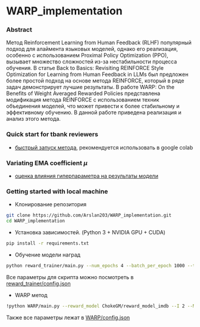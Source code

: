 # WARP_implementation

### Abstract
Метод Reinforcement Learning from Human Feedback (RLHF) популярный подход для алаймента языковых моделей, однако его реализация, особенно с использованием Proximal Policy Optimization (PPO), вызывает множество сложностей из-за нестабильности процесса обучения. В статье Back to Basics: Revisiting REINFORCE Style Optimization for Learning from Human Feedback in LLMs был предложен более простой подход на основе метода REINFORCE, который в ряде задач демонстрирует лучшие результаты. В работе WARP: On the Benefits of Weight Averaged Rewarded Policies представлена модификация метода REINFORCE с использованием техник объединения моделей, что может привести к более стабильному и эффективному обучению. В данной работе приведена реализация и анализ этого метода.

### Quick start for tbank reviewers
- [быстрый запуск метода](https://colab.research.google.com/drive/1nO5wbPVXitXNT6sg-X8o-8VYhqB32rSI?usp=sharing), рекомендуется использовать в google colab

### Variating EMA coefficient $\mu$
- [оценка влияния гиперпараметра на результаты модели](https://colab.research.google.com/drive/1QGTrRP_8WBRIOTq_i5ECwiX0HJ_hGWWI?usp=sharing)

### Getting started with local machine

- Клонирование репозитория
```bash
git clone https://github.com/Arslan203/WARP_implementation.git
cd WARP_implementation
```

- Установка зависимостей. (Python 3 + NVIDIA GPU + CUDA)
```bash
pip install -r requirements.txt
```

- Обучение модели наград
```bash
python reward_trainer/main.py --num_epochs 4 --batch_per_epoch 1000 --train_batch_size 16 --eval_batch_size 64 --save_path reward_model_dir
```
Все параметры для скрипта можно посмотреть в [reward_trainer/config.json](https://github.com/Arslan203/WARP_implementation/blob/main/reward_trainer/config.json)

- WARP метод
```bash
!python WARP/main.py --reward_model ChokeGM/reward_model_imdb --I 2 --M 2 --T 100 --batch_size 32 --mu 0.01 --save_path warp_model_dir
```
Также все параметры лежат в [WARP/config.json](https://github.com/Arslan203/WARP_implementation/blob/main/WARP/config.json)
